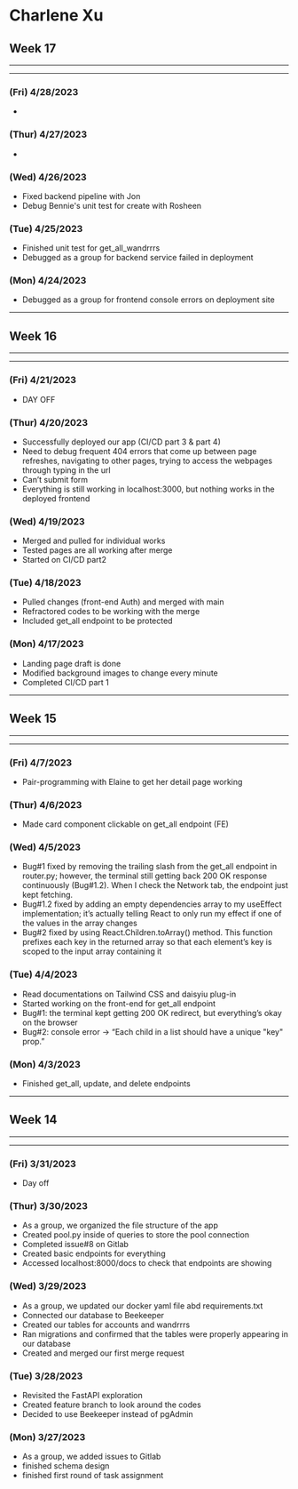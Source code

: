 # Charlene Xu

## Week 17

---

---

### (Fri) 4/28/2023

-

### (Thur) 4/27/2023

-

### (Wed) 4/26/2023

- Fixed backend pipeline with Jon
- Debug Bennie's unit test for create with Rosheen

### (Tue) 4/25/2023

- Finished unit test for get_all_wandrrrs
- Debugged as a group for backend service failed in deployment

### (Mon) 4/24/2023

- Debugged as a group for frontend console errors on deployment site

---

## Week 16

---

---

### (Fri) 4/21/2023

- DAY OFF

### (Thur) 4/20/2023

- Successfully deployed our app (CI/CD part 3 & part 4)
- Need to debug frequent 404 errors that come up between page refreshes, navigating to other pages, trying to access the webpages through typing in the url
- Can’t submit form
- Everything is still working in localhost:3000, but nothing works in the deployed frontend

### (Wed) 4/19/2023

- Merged and pulled for individual works
- Tested pages are all working after merge
- Started on CI/CD part2

### (Tue) 4/18/2023

- Pulled changes (front-end Auth) and merged with main
- Refractored codes to be working with the merge
- Included get_all endpoint to be protected

### (Mon) 4/17/2023

- Landing page draft is done
- Modified background images to change every minute
- Completed CI/CD part 1

---

## Week 15

---

---

### (Fri) 4/7/2023

- Pair-programming with Elaine to get her detail page working

### (Thur) 4/6/2023

- Made card component clickable on get_all endpoint (FE)

### (Wed) 4/5/2023

- Bug#1 fixed by removing the trailing slash from the get_all endpoint in router.py; however, the terminal still getting back 200 OK response continuously (Bug#1.2). When I check the Network tab, the endpoint just kept fetching.
- Bug#1.2 fixed by adding an empty dependencies array to my useEffect implementation; it’s actually telling React to only run my effect if one of the values in the array changes
- Bug#2 fixed by using React.Children.toArray() method. This function prefixes each key in the returned array so that each element’s key is scoped to the input array containing it

### (Tue) 4/4/2023

- Read documentations on Tailwind CSS and daisyiu plug-in
- Started working on the front-end for get_all endpoint
- Bug#1: the terminal kept getting 200 OK redirect, but everything’s okay on the browser
- Bug#2: console error → “Each child in a list should have a unique "key" prop.”

### (Mon) 4/3/2023

- Finished get_all, update, and delete endpoints

---

## Week 14

---

---

### (Fri) 3/31/2023

- Day off

### (Thur) 3/30/2023

- As a group, we organized the file structure of the app
- Created pool.py inside of queries to store the pool connection
- Completed issue#8 on Gitlab
- Created basic endpoints for everything
- Accessed localhost:8000/docs to check that endpoints are showing

### (Wed) 3/29/2023

- As a group, we updated our docker yaml file abd requirements.txt
- Connected our database to Beekeeper
- Created our tables for accounts and wandrrrs
- Ran migrations and confirmed that the tables were properly appearing in our database
- Created and merged our first merge request

### (Tue) 3/28/2023

- Revisited the FastAPI exploration
- Created feature branch to look around the codes
- Decided to use Beekeeper instead of pgAdmin

### (Mon) 3/27/2023

- As a group, we added issues to Gitlab
- finished schema design
- finished first round of task assignment
